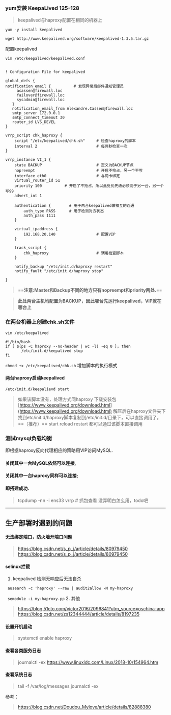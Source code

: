 ### yum安装 KeepaLived  125-128
> keepalived与haproxy配置在相同的机器上

` yum -y install keepalived `

```
wget http://www.keepalived.org/software/keepalived-1.3.5.tar.gz
```

配置keepalived
```
vim /etc/keepalived/keepalived.conf
```

```

! Configuration File for keepalived
 
global_defs {          
notification_email {          # 发现异常后邮件通知管理员
     acassen@firewall.loc
     failover@firewall.loc
     sysadmin@firewall.loc
   }
   notification_email_from Alexandre.Cassen@firewall.loc
   smtp_server 172.0.0.1
   smtp_connect_timeout 30
   router_id LVS_DEVEL
}
 
vrrp_script chk_haproxy {
    script "/etc/keepalived/chk.sh"     # 检查haproxy的脚本
    interval 2                          # 每两秒检查一次
}
 
vrrp_instance VI_1 {
    state BACKUP                        # 定义为BACKUP节点
    nopreempt                           # 开启不抢占，另一个不写
    interface eth0                      # 与网卡绑定
    virtual_router_id 51
    priority 100          # 开启了不抢占，所以此处优先级必须高于另一台，另一个写99
    advert_int 1
 
    authentication {        # 用于两台keepalived做相互的连通
        auth_type PASS      # 用于检测对方状态
        auth_pass 1111
    }
 
    virtual_ipaddress {
        192.168.20.140                  # 配置VIP
    }
 
    track_script {
        chk_haproxy                     # 调用检查脚本
    }
 
    notify_backup "/etc/init.d/haproxy restart"
    notify_fault "/etc/init.d/haproxy stop"
 
}
```
> ==**注意:Master和Backup不同的地方只有nopreempt和priority两处.**==

> **此处两台主机均配置为BACKUP，因此哪台先运行keepalived，VIP就在哪台上**

### 在两台机器上创建chk.sh文件

` vim /etc/keepalived `

```
#!/bin/bash
if [ $(ps -C haproxy --no-header | wc -l) -eq 0 ]; then
       /etc/init.d/keepalived stop
fi
```
`chmod +x /etc/keepalived/chk.sh` 增加脚本的执行模式

#### 两台haproxy启动keepalived
`/etc/init.d/keepalievd start` 
> 如果该脚本没有，处理方式同haproxy
下载安装包 [https://www.keepalived.org/download.html](https://www.keepalived.org/download.html)
    解压后在haproxy文件夹下找到etc/init.d/haproxy脚本复制到/etc/init.d/目录下，可以直接调用了。==（推荐）==  start  reload  restart 都可以通过该脚本直接调用

### 测试mysql负载均衡

即根据haproxy反向代理相应的策略用VIP访问MySQL.

#### 关闭其中一台MySQL依然可以连接,

#### 关闭其中一台haproxy同样可以连接;

#### 即搭建成功.
   
    
> tcpdump -nn -i ens33 vrrp # 抓包查看    没弄明白怎么用，todo吧

---

## 生产部署时遇到的问题
#### 无法绑定端口，防火墙开端口问题
> https://blog.csdn.net/s_p_j/article/details/80979450
> https://blog.csdn.net/s_p_j/article/details/80979450

#### selinux拦截
1. keepalived  检测无响应后无法自杀

` ausearch -c 'haproxy' --raw | audit2allow -M my-haproxy`

` semodule -i my-haproxy.pp`
2. 其他
> https://blog.51cto.com/victor2016/2096841?utm_source=oschina-app
> https://blog.csdn.net/zs12344444/article/details/8197235

#### 设置开机启动
> systemctl enable haproxy

#### 查看各类服务日志
> journalctl -ex
> https://www.linuxidc.com/Linux/2018-10/154964.htm

#### 查看系统日志
> tail -f /var/log/messages
> journalctl -ex







参考：
> https://blog.csdn.net/Doudou_Mylove/article/details/82888380